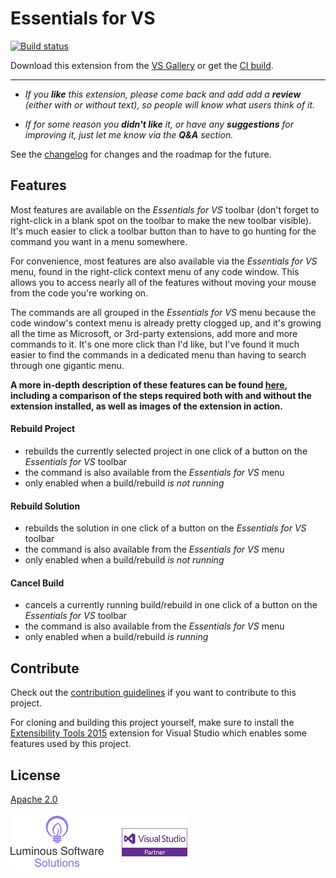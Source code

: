 # Essentials for VS

[![Build status](https://ci.appveyor.com/api/projects/status/8b3m15mw756dfdtc?svg=true)](https://ci.appveyor.com/project/YannDuran/essentials-vs)

Download this extension from the [VS Gallery](https://visualstudiogallery.msdn.microsoft.com/049c7ac5-ba44-4a72-b4ee-7be7fb1b0edd)
or get the [CI build](http://vsixgallery.com/extension/049c7ac5-ba44-4a72-b4ee-7be7fb1b0edd/).

---------------------------------------


- *If you **like** this extension, please come back and add add a **review** (either with or without text), so people will know what users think of it.*

- *If for some reason you **didn't like** it, or have any **suggestions** for improving it, just let me know via the **Q&A** section.*

See the [changelog](https://github.com/yannduran/essentials-vs/blob/master/CHANGELOG.md) for changes and the roadmap for the future.

## Features
Most features are available on the *Essentials for VS* toolbar 
(don't forget to right-click in a blank spot on the toolbar to make the new toolbar visible). 
It's much easier to click a toolbar button than to have to go hunting for
the command you want in a menu somewhere.

For convenience, most features are also available via the *Essentials for VS* menu, 
found in the right-click context menu of any code window.
This allows you to access nearly all of the features 
without moving your mouse from the code you're working on.

The commands are all grouped in the *Essentials for VS* menu because the code window's context menu
is already pretty clogged up, and it's growing all the time as Microsoft, 
or 3rd-party extensions, add more and more commands to it. 
It's one more click than I'd like, 
but I've found it much easier to find the commands in a dedicated menu 
than having to search through one gigantic menu.

**A more in-depth description of these features can be found 
[here](https://yannduran.github.io/essentials-vs/), 
including a comparison of the steps required both with and without the extension installed, 
as well as images of the extension in action.**

#### Rebuild Project
- rebuilds the currently selected project in one click of a button on the *Essentials for VS* toolbar
- the command is also available from the *Essentials for VS* menu
- only enabled when a build/rebuild *is not running*

#### Rebuild Solution
- rebuilds the solution in one click of a button on the *Essentials for VS* toolbar
- the command is also available from the *Essentials for VS* menu
- only enabled when a build/rebuild *is not running*

#### Cancel Build
- cancels a currently running build/rebuild in one click of a button on the *Essentials for VS* toolbar
- the command is also available from the *Essentials for VS* menu
- only enabled when a build/rebuild *is running*

## Contribute
Check out the [contribution guidelines](https://github.com/yannduran/essentials-vs/blob/master/CONTRIBUTING.md)
if you want to contribute to this project.

For cloning and building this project yourself, make sure to install the
[Extensibility Tools 2015](https://visualstudiogallery.msdn.microsoft.com/ab39a092-1343-46e2-b0f1-6a3f91155aa6)
extension for Visual Studio which enables some features used by this project.

## License
[Apache 2.0](LICENSE)

![Vsp](art/lss-vsip.png)